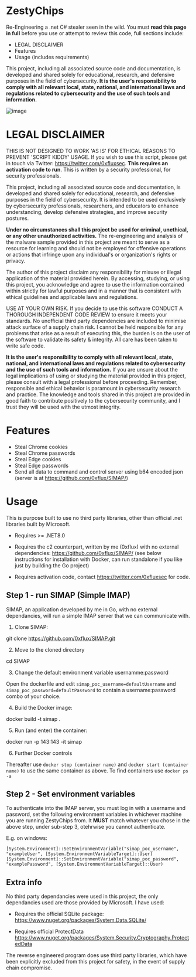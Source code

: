 # ZestyChips

Re-Engineering a .net C# stealer seen in the wild. You must **read this page in full** before you use or attempt to review this code, full sections include:

 - LEGAL DISCLAIMER
 - Features
 - Usage (includes requirements)

This project, including all associated source code and documentation, is developed and shared solely for educational, research, and defensive purposes in the field of cybersecurity. **It is the user's responsibility to comply with all relevant local, state, national, and international laws and regulations related to cybersecurity and the use of such tools and information.**


![image](https://github.com/0xflux/ZestyChips/assets/49762827/171fa741-ba4d-4b49-9486-bb30a2046f9c)


# LEGAL DISCLAIMER

THIS IS NOT DESIGNED TO WORK 'AS IS' FOR ETHICAL REASONS TO PREVENT 'SCRIPT KIDDY' USAGE. If you wish to use this script, please get in touch via Twitter: https://twitter.com/0xfluxsec. **This requires an activation code to run**. This is written by a security professional, for security professionals.

This project, including all associated source code and documentation, is developed and shared solely for educational, research, and defensive purposes in the field of cybersecurity. It is intended to be used exclusively by cybersecurity professionals, researchers, and educators to enhance understanding, develop defensive strategies, and improve security postures.

**Under no circumstances shall this project be used for criminal, unethical, or any other unauthorized activities.** The re-engineering and analysis of the malware sample provided in this project are meant to serve as a resource for learning and should not be employed for offensive operations or actions that infringe upon any individual's or organization's rights or privacy.

The author of this project disclaim any responsibility for misuse or illegal application of the material provided herein. By accessing, studying, or using this project, you acknowledge and agree to use the information contained within strictly for lawful purposes and in a manner that is consistent with ethical guidelines and applicable laws and regulations.

USE AT YOUR OWN RISK. If you decide to use this software CONDUCT A THOROUGH INDEPENDENT CODE REVIEW to ensure it meets your standards. No unofficial third party dependencies are included to minimise attack surface of a supply chain risk. I cannot be held responsible for any problems that arise as a result of executing this, the burden is on the user of the software to validate its safety & integrity. All care has been taken to write safe code.

**It is the user's responsibility to comply with all relevant local, state, national, and international laws and regulations related to cybersecurity and the use of such tools and information.** If you are unsure about the legal implications of using or studying the material provided in this project, please consult with a legal professional before proceeding. Remember, responsible and ethical behavior is paramount in cybersecurity research and practice. The knowledge and tools shared in this project are provided in good faith to contribute positively to the cybersecurity community, and I trust they will be used with the utmost integrity.

# Features

 - Steal Chrome cookies
 - Steal Chrome passwords
 - Steal Edge cookies
 - Steal Edge passwords
 - Send all data to command and control server using b64 encoded json (server is at https://github.com/0xflux/SIMAP/)

# Usage

This is purpose built to use no third party libraries, other than official .net libraries built by Microsoft.

 - Requires >= .NET8.0

 - Requires the c2 counterpart, written by me (0xflux) with no external dependencies: https://github.com/0xflux/SIMAP/ (see below instructions for installation with Docker, can run standalone if you like just by building the Go project)

 - Requires activation code, contact https://twitter.com/0xfluxsec for code.

## Step 1 - run SIMAP (Simple IMAP)

SIMAP, an application developed by me in Go, with no external dependancies, will run a simple IMAP server that we can communicate with.

1. Clone SIMAP:

git clone https://github.com/0xflux/SIMAP.git

2. Move to the cloned directory

cd SIMAP

3. Change the default environment variable usernamme:password

Open the dockerfile and edit `simap_poc_username=defaultUsername` and `simap_poc_password=defaultPassword` to contain a username:password combo of your choice.

4. Build the Docker image:

docker build -t simap .

5. Run (and enter) the container:

docker run -p 143:143 -it simap

6. Further Docker controls

Thereafter use `docker stop (container name)` and `docker start (container name)` to use the same container as above. To find containers use `docker ps -a`

## Step 2 - Set environment variables

To authenticate into the IMAP server, you must log in with a username and password, set the following environment variables in whichever machine you are running ZestyChips from. It **MUST** match whatever 
you chose in the above step, under sub-step 3, otehrwise you cannot authenticate.

E.g. on windows:

```
[System.Environment]::SetEnvironmentVariable("simap_poc_username", "exampleUser", [System.EnvironmentVariableTarget]::User)
[System.Environment]::SetEnvironmentVariable("simap_poc_password", "examplePassword", [System.EnvironmentVariableTarget]::User)
```

## Extra info 

No third party dependancies were used in this project, the only dependancies used are those provided by Microsoft. I have used:

 - Requires the official SQLite package: https://www.nuget.org/packages/System.Data.SQLite/

 - Requires official ProtectData https://www.nuget.org/packages/System.Security.Cryptography.ProtectedData

The reverse engineered program does use third party libraries, which have been explicitly excluded from this project for safety, in the event of supply chain compromise.
